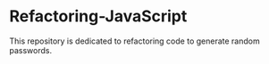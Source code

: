 # Refactoring-JavaScript
This repository is dedicated to refactoring code to generate random passwords.
